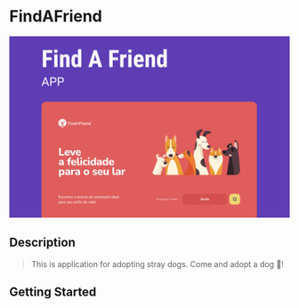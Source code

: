 # FindAFriend

![Alt text](image.png)

## Description

> This is application for adopting stray dogs. Come and adopt a dog 🐶!

## Getting Started

